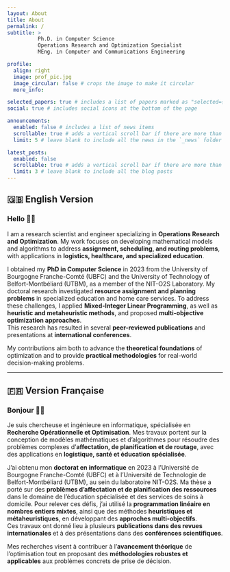 ```yaml
---
layout: About
title: About
permalink: /
subtitle: >
          Ph.D. in Computer Science  
          Operations Research and Optimization Specialist  
          MEng. in Computer and Communications Engineering  

profile:
  align: right
  image: prof_pic.jpg
  image_circular: false # crops the image to make it circular
  more_info: 

selected_papers: true # includes a list of papers marked as "selected={true}"
social: true # includes social icons at the bottom of the page

announcements:
  enabled: false # includes a list of news items
  scrollable: true # adds a vertical scroll bar if there are more than 3 news items
  limit: 5 # leave blank to include all the news in the `_news` folder

latest_posts:
  enabled: false
  scrollable: true # adds a vertical scroll bar if there are more than 3 new posts items
  limit: 3 # leave blank to include all the blog posts
---
```


## 🇬🇧 English Version

### Hello 👋🏻 

I am a research scientist and engineer specializing in **Operations Research and Optimization**. My work focuses on developing mathematical models and algorithms to address **assignment, scheduling, and routing problems**, with applications in **logistics, healthcare, and specialized education**.  

I obtained my **PhD in Computer Science** in 2023 from the University of Bourgogne Franche-Comté (UBFC) and the University of Technology of Belfort-Montbéliard (UTBM), as a member of the NIT-O2S Laboratory. My doctoral research investigated **resource assignment and planning problems** in specialized education and home care services. To address these challenges, I applied **Mixed-Integer Linear Programming**, as well as **heuristic and metaheuristic methods**, and proposed **multi-objective optimization approaches**.  
This research has resulted in several **peer-reviewed publications** and presentations at **international conferences**. 

My contributions aim both to advance the **theoretical foundations** of optimization and to provide **practical methodologies** for real-world decision-making problems.  

---

## 🇫🇷 Version Française

### Bonjour 👋🏻 

Je suis chercheuse et ingénieure en informatique, spécialisée en **Recherche Opérationnelle et Optimisation**. Mes travaux portent sur la conception de modèles mathématiques et d’algorithmes pour résoudre des problèmes complexes d’**affectation, de planification et de routage**, avec des applications en **logistique, santé et éducation spécialisée**.  

J’ai obtenu mon **doctorat en informatique** en 2023 à l’Université de Bourgogne Franche-Comté (UBFC) et à l’Université de Technologie de Belfort-Montbéliard (UTBM), au sein du laboratoire NIT-O2S. Ma thèse a porté sur des **problèmes d’affectation et de planification des ressources** dans le domaine de l’éducation spécialisée et des services de soins à domicile. Pour relever ces défis, j’ai utilisé la **programmation linéaire en nombres entiers mixtes**, ainsi que des méthodes **heuristiques et métaheuristiques**, en développant des **approches multi-objectifs**.  
Ces travaux ont donné lieu à plusieurs **publications dans des revues internationales** et à des présentations dans des **conférences scientifiques**. 

Mes recherches visent à contribuer à l’**avancement théorique** de l’optimisation tout en proposant des **méthodologies robustes et applicables** aux problèmes concrets de prise de décision.  
